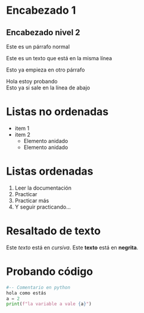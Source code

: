 # Encabezado 1

## Encabezado nivel 2

Este es un párrafo normal

Este es un texto 
que está en 
la misma línea

Esto ya empieza 
en otro párrafo

Hola estoy probando  
Esto ya si sale en la línea de abajo

#   Listas no ordenadas

+ item 1
+ item 2
    + Elemento anidado
    + Elemento anidado

# Listas ordenadas
1. Leer la documentación
2. Practicar
3. Practicar más
4. Y seguir practicando...

# Resaltado de texto

Este *texto* está en *cursiva*. 
Este **texto** está en **negrita**.

# Probando código
```python
#-- Comentario en python
hola como estás
a = 2
print(f"la variable a vale {a}")
```